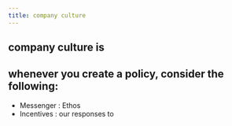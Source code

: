```yaml
---
title: company culture
---
```


## company culture is
## whenever you create a policy, consider the following:
- Messenger  : Ethos
- Incentives : our responses to
